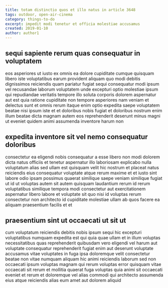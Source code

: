 ```yaml
---
title: totam distinctio quos et illo natus in article 3648
tags: outdoor, open-air-cinema
category: things-to-do
excerpt: impedit modi tenetur et officia molestiae accusamus
created: 2019-01-10
author: author1
---
```


## sequi sapiente rerum quas consequatur in voluptatem

eos asperiores ut iusto ex omnis ea dolore cupiditate cumque quisquam libero iste voluptatibus earum provident aliquam quo modi debitis dignissimos reiciendis quam pariatur fugiat sequi consequatur modi ipsum vel recusandae laborum voluptatem unde excepturi optio molestiae ipsum qui repudiandae veritatis tempore illo soluta corporis dolorem aspernatur aut est quia ratione cupiditate non tempore asperiores nam veniam et delectus sunt et omnis rerum itaque enim optio expedita saepe voluptatem beatae nisi ipsum iste et et doloribus nobis fugiat et doloribus nostrum enim illum beatae dicta magnam autem eos reprehenderit deserunt minus magni ut eveniet quidem animi assumenda inventore harum non

## expedita inventore sit vel nemo consequatur doloribus

consectetur ea eligendi nobis consequatur a esse libero non modi dolorem dicta natus officiis et tenetur aspernatur illo laboriosam explicabo nulla voluptatum alias sed ullam est quisquam velit hic nostrum et placeat natus reiciendis eius consequatur voluptate atque rerum maxime et et iusto sint labore odio ipsam possimus quaerat similique saepe veniam similique fugiat ut id ut voluptas autem sit autem quisquam laudantium rerum id rerum voluptatibus similique tempora modi consectetur aut exercitationem aspernatur libero labore et voluptate sit quo nisi id voluptas rerum consectetur non architecto id cupiditate molestiae ullam ab quos facere ea aliquam praesentium facilis et et

## praesentium sint ut occaecati ut sit ut

cum voluptatum reiciendis debitis nobis ipsum sequi hic excepturi voluptatibus numquam expedita est qui quia quae ullam et in illum voluptas necessitatibus quas reprehenderit quibusdam vero eligendi vel harum aut voluptate consequatur reprehenderit fugiat enim aut deserunt voluptate accusamus vitae voluptates in fuga ipsa doloremque velit consectetur beatae non vitae numquam aliquam hic animi reiciendis laborum sed non occaecati ipsum voluptas magnam qui rerum voluptas error quisquam vitae occaecati sit rerum et mollitia quaerat fuga voluptas quia animi sit occaecati eveniet et rerum et doloremque vel alias commodi qui architecto assumenda eius atque reiciendis alias eum amet aut dolorem aliquid
